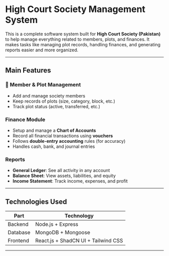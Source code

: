 # High Court Society Management System

This is a complete software system built for **High Court Society (Pakistan)** to help manage everything related to members, plots, and finances. It makes tasks like managing plot records, handling finances, and generating reports easier and more organized.

---

## Main Features

### 👤 Member & Plot Management
- Add and manage society members
- Keep records of plots (size, category, block, etc.)
- Track plot status (active, transferred, etc.)

### Finance Module
- Setup and manage a **Chart of Accounts**
- Record all financial transactions using **vouchers**
- Follows **double-entry accounting** rules (for accuracy)
- Handles cash, bank, and journal entries

### Reports
- **General Ledger**: See all activity in any account
- **Balance Sheet**: View assets, liabilities, and equity
- **Income Statement**: Track income, expenses, and profit

---

## Technologies Used

| Part          | Technology         |
|---------------|--------------------|
| Backend       | Node.js + Express  |
| Database      | MongoDB + Mongoose |
| Frontend      | React.js + ShadCN UI + Tailwind CSS |

---